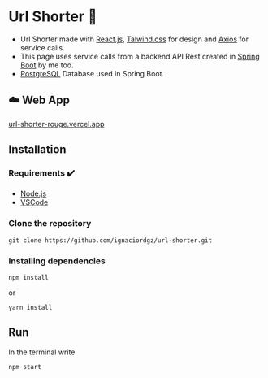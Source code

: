 # Url Shorter 🔗

- Url Shorter made with [React.js](https://react.dev/), [Talwind.css](https://tailwindcss.com/) for design and [Axios](https://axios-http.com/docs/intro) for service calls.
- This page uses service calls from a backend API Rest created in [Spring Boot](https://spring.io/projects/spring-boot) by me too.
- [PostgreSQL](https://www.postgresql.org/) Database used in Spring Boot.

## ☁️ Web App
[url-shorter-rouge.vercel.app](https://url-shorter-rouge.vercel.app/)

## Installation

### Requirements ✔️
- [Node.js](https://nodejs.org/en)
- [VSCode](https://code.visualstudio.com/download)

### Clone the repository

<pre><code class="python">git clone https://github.com/ignaciordgz/url-shorter.git</code></pre>

### Installing dependencies

<pre><code class="python">npm install</code></pre>

or
<pre><code class="python">yarn install</code></pre>

## Run

In the terminal write
<pre><code class="python">npm start</code></pre>
